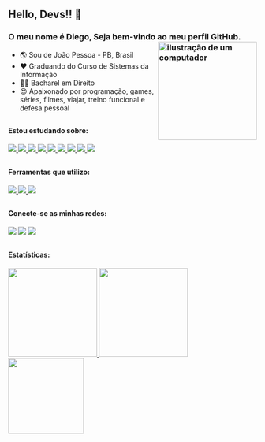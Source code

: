 <link rel="stylesheet" href="https://cdn.jsdelivr.net/gh/devicons/devicon@v2.15.1/devicon.min.css">

## Hello, Devs!! 👋
### O meu nome é Diego, Seja bem-vindo ao meu perfil GitHub. <img src="https://raw.githubusercontent.com/MicaelliMedeiros/micaellimedeiros/master/image/computer-illustration.png" alt="ilustração de um computador" min-width="200px" max-width="200px" width="200px" align="right">

- :earth_americas: Sou de João Pessoa - PB, Brasil
- ❤️ Graduando do Curso de Sistemas da Informação
- 👨‍🎓 Bacharel em Direito
- 😍 Apaixonado por programação, games, séries, filmes, viajar, treino funcional e defesa pessoal

##

#### Estou estudando sobre:
<div>
<a href="https://developer.mozilla.org/pt-BR/docs/Web/HTML">
  <img src="https://skillicons.dev/icons?i=html"/>
</a>
<a href="https://developer.mozilla.org/pt-BR/docs/Web/CSS">
  <img src="https://skillicons.dev/icons?i=css"/>
</a>
<a href="https://developer.mozilla.org/pt-BR/docs/Web/JavaScript">
  <img src="https://skillicons.dev/icons?i=js"/>
</a>
<a href="https://pt-br.react.dev">
  <img src="https://skillicons.dev/icons?i=react"/>
</a>
<a href="https://nodejs.org">
  <img src="https://skillicons.dev/icons?i=nodejs"/>
</a>
<a href="https://www.postgresql.org">
  <img src="https://skillicons.dev/icons?i=postgres"/>
</a>
<a href="https://skillicons.dev">
  <img src="https://skillicons.dev/icons?i=java"/>
</a>
<a href="https://skillicons.dev">
  <img src="https://skillicons.dev/icons?i=mysql"/>
</a>
<a href="https://skillicons.dev">
  <img src="https://skillicons.dev/icons?i=spring"/>
</a>
</div>

##

#### Ferramentas que utilizo:
<div>
<a href="https://code.visualstudio.com" >
  <img src="https://skillicons.dev/icons?i=vscode"/>
</a>
<a href="https://github.com/pt" >
  <img src="https://skillicons.dev/icons?i=github"/>
</a>
<a href="https://git-scm.com" >
  <img src="https://skillicons.dev/icons?i=git"/>
</a>
</div>

##

#### Conecte-se as minhas redes:

<div> 
  <a href="https://instagram.com/diego_r.alves" target="_blank"><img src="https://img.shields.io/badge/-Instagram-%23E4405F?style=for-the-badge&logo=instagram&logoColor=white" target="_blank"></a>
  <a href = "mailto:adv.diego21@gmail.com"><img src="https://img.shields.io/badge/-Gmail-%23333?style=for-the-badge&logo=gmail&logoColor=white" target="_blank"></a>
  <a href="https://www.linkedin.com/in/tidiegorodrigues/" target="_blank"><img src="https://img.shields.io/badge/-LinkedIn-%230077B5?style=for-the-badge&logo=linkedin&logoColor=white" target="_blank"></a> 
</div>

##

#### Estatísticas:

<div>
<a href="https://github.com/DevDiego29">
<img loading="lazy" height="180em" src="https://github-readme-stats.vercel.app/api/top-langs/?username=DevDiego29&layout=compact&langs_count=7&theme=radical"/>
<img loading="lazy" height="180em" src="https://github-readme-stats.vercel.app/api/?username=DevDiego29&show_icons=true&include_all_commits=true&theme=radical"/>
<img loading="lazy" height="153em" src="http://github-readme-streak-stats.herokuapp.com/?user=DevDiego29&amp&theme=radical">
</a>
</div>

##

